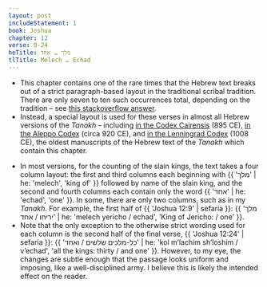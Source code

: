 ```yaml
---
layout: post
includeStatement: 1
book: Joshua
chapter: 12
verse: 9-24
heTitle: מלך … אחד
tlTitle: Melech … Echad
---
```


- This chapter contains one of the rare times that the Hebrew text breaks out of a strict paragraph-based layout in the traditional scribal tradition. There are only seven to ten such occurrences total, depending on the tradition – see [this stackoverflow answer](https://judaism.stackexchange.com/q/95500).
- Instead, a special layout is used for these verses in almost all Hebrew versions of the *Tanakh* – including [in the Codex Cairensis](https://en.wikipedia.org/w/index.php?title=File%3ACairo-codex-nevi%27im.pdf&page=19) (895 CE), [in the Aleppo Codex](https://commons.wikimedia.org/w/index.php?title=File:Aleppo-HighRes2-Neviim1-Joshua.pdf&page=15) (circa 920 CE), and [in the Lenningrad Codex](https://commons.wikimedia.org/w/index.php?title=File:Leningrad-codex-06-joshua.pdf&page=15) (1008 CE), the oldest manuscripts of the Hebrew text of the *Tanakh* which contain this chapter.
<!--more-->
- In most versions, for the counting of the slain kings, the text takes a four column layout: the first and third columns each beginning with {{ 'מלך' | he: 'melech', 'king of' }} followed by name of the slain king, and the second and fourth columns each contain only the word {{ 'אחד' | he: 'echad', 'one' }}. In some, there are only two columns, such as in my *Tanakh*. For example, the first half of {{ 'Joshua 12:9' | sefaria }}: {{ 'מלך יריחו / אחד' | he: 'melech yericho / echad', 'King of Jericho: / one' }}.
- Note that the only exception to the otherwise strict wording used for each column is the second half of the final verse, {{ 'Joshua 12:24' | sefaria }}: {{ 'כל-מלכים שלשים / ואחד' | he: 'kol m’lachim sh’loshim / v’echad', 'all the kings: thirty / and one' }}. However, to my eye, the changes are subtle enough that the passage looks uniform and imposing, like a well-disciplined army. I believe this is likely the intended effect on the reader.